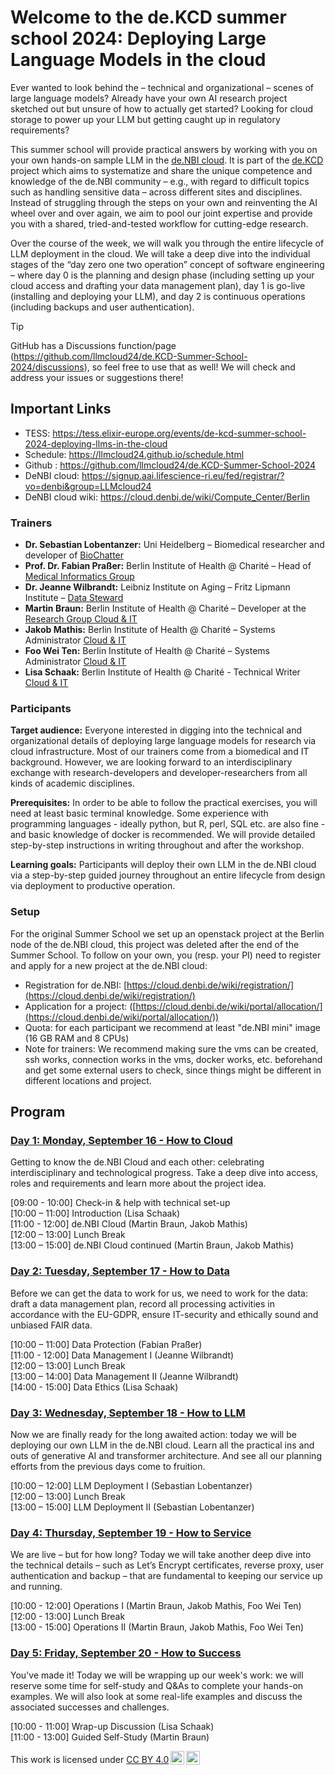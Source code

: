 # Welcome to the de.KCD summer school 2024: Deploying Large Language Models in the cloud


Ever wanted to look behind the – technical and organizational – scenes of large language models? Already have your own AI research project sketched out but unsure of how to actually get started? Looking for cloud storage to power up your LLM but getting caught up in regulatory requirements?

This summer school will provide practical answers by working with you on your own hands-on sample LLM in the [de.NBI cloud](https://www.denbi.de/cloud). It is part of the [de.KCD](https://datenkompetenz.cloud/) project which aims to systematize and share the unique competence and knowledge of the de.NBI community – e.g., with regard to difficult topics such as handling sensitive data – across different sites and disciplines. Instead of struggling through the steps on your own and reinventing the AI wheel over and over again, we aim to pool our joint expertise and provide you with a shared, tried-and-tested workflow for cutting-edge research.

Over the course of the week, we will walk you through the entire lifecycle of LLM deployment in the cloud. We will take a deep dive into the individual stages of the “day zero one two operation” concept of software engineering – where day 0 is the planning and design phase (including setting up your cloud access and drafting your data management plan), day 1 is go-live (installing and deploying your LLM), and day 2 is continuous operations (including backups and user authentication).

>[!TIP]
>GitHub has a Discussions function/page (https://github.com/llmcloud24/de.KCD-Summer-School-2024/discussions), so feel free to use that as well!
>We will check and address your issues or suggestions there!


## Important Links 

* TESS: https://tess.elixir-europe.org/events/de-kcd-summer-school-2024-deploying-llms-in-the-cloud 
* Schedule: https://llmcloud24.github.io/schedule.html  
* Github : https://github.com/llmcloud24/de.KCD-Summer-School-2024
* DeNBI cloud: https://signup.aai.lifescience-ri.eu/fed/registrar/?vo=denbi&group=LLMcloud24  
* DeNBI cloud wiki: https://cloud.denbi.de/wiki/Compute_Center/Berlin

 ### Trainers

- **Dr. Sebastian Lobentanzer:** Uni Heidelberg – Biomedical researcher and developer of [BioChatter](https://biochatter.org/)
- **Prof. Dr. Fabian Praßer:** Berlin Institute of Health @ Charité – Head of [Medical Informatics Group](https://www.bihealth.org/en/research/research-group/prasser-lab-medical-informatics)
- **Dr. Jeanne Wilbrandt:** Leibniz Institute on Aging – Fritz Lipmann Institute –  [Data Steward](https://www.leibniz-fli.de/research/good-scientific-practice/data-steward-at-fli)
- **Martin Braun:** Berlin Institute of Health @ Charité – Developer at the [Research Group Cloud & IT](https://www.hidih.org/research/health-data)
- **Jakob Mathis:** Berlin Institute of Health @ Charité – Systems Administrator [Cloud & IT](https://www.hidih.org/research/health-data)
- **Foo Wei Ten:** Berlin Institute of Health @ Charité – Systems Administrator [Cloud & IT](https://www.hidih.org/research/health-data)
- **Lisa Schaak:** Berlin Institute of Health @ Charité - Technical Writer [Cloud & IT](https://www.hidih.org/research/health-data)

### Participants

**Target audience:** Everyone interested in digging into the technical and organizational details of deploying large language models for research via cloud infrastructure. Most of our trainers come from a biomedical and IT background. However, we are looking forward to an interdisciplinary exchange with research-developers and developer-researchers from all kinds of academic disciplines.

**Prerequisites:**  In order to be able to follow the practical exercises, you will need at least basic terminal knowledge. Some experience with programming languages - ideally python, but R, perl, SQL etc. are also fine - and basic knowledge of docker is recommended. We will provide detailed step-by-step instructions in writing throughout and after the workshop.

**Learning goals:** Participants will deploy their own LLM in the de.NBI cloud via a step-by-step guided journey throughout an entire lifecycle from design via deployment to productive operation.

### Setup

For the original Summer School we set up an openstack project at the Berlin node of the de.NBI cloud, this project was deleted after the end of the Summer School. To follow on your own, you (resp. your PI) need to register and apply for a new project at the de.NBI cloud:
- Registration for de.NBI: [https://cloud.denbi.de/wiki/registration/](https://cloud.denbi.de/wiki/registration/)
-  Application for a project: ([https://cloud.denbi.de/wiki/portal/allocation/](https://cloud.denbi.de/wiki/portal/allocation/))
-  Quota: for each participant we recommend at least "de.NBI mini" image (16 GB RAM and 8 CPUs)
-  Note for trainers: We recommend making sure the vms can be created, ssh works, connection works in the vms, docker works, etc. beforehand and get some external users to check, since things might be different in different locations and project.


## Program

### [Day 1: Monday, September 16 - How to Cloud](https://github.com/llmcloud24/de.KCD-Summer-School-2024/tree/main/Day_1)

Getting to know the de.NBI Cloud and each other: celebrating interdisciplinary and technological progress. Take a deep dive into access, roles and requirements and learn more about the project idea. 

[09:00 - 10:00] Check-in & help with technical set-up  
[10:00 – 11:00] Introduction (Lisa Schaak)  
[11:00 - 12:00] de.NBI Cloud (Martin Braun, Jakob Mathis)  
[12:00 – 13:00] Lunch Break  
[13:00 – 15:00] de.NBI Cloud continued (Martin Braun, Jakob Mathis)  

  
### [Day 2: Tuesday, September 17 - How to Data](https://github.com/llmcloud24/de.KCD-Summer-School-2024/tree/main/Day_2)

Before we can get the data to work for us, we need to work for the data: draft a data management plan, record all processing activities in accordance with the EU-GDPR, ensure IT-security and ethically sound and unbiased FAIR data.
  
[10:00 – 11:00] Data Protection (Fabian Praßer)  
[11:00 - 12:00] Data Management I (Jeanne Wilbrandt)  
[12:00 – 13:00] Lunch Break  
[13:00 – 14:00] Data Management II (Jeanne Wilbrandt)  
[14:00 - 15:00] Data Ethics (Lisa Schaak)  


  
### [Day 3: Wednesday, September 18 - How to LLM](https://github.com/llmcloud24/de.KCD-Summer-School-2024/tree/main/Day_3)

 Now we are finally ready for the long awaited action: today we will be deploying our own LLM in the de.NBI cloud. Learn all the practical ins and outs of generative AI and transformer architecture. And see all our planning efforts from the previous days come to fruition.

[10:00 – 12:00] LLM Deployment I (Sebastian Lobentanzer)  
[12:00 – 13:00] Lunch Break  
[13:00 – 15:00] LLM Deployment II (Sebastian Lobentanzer)  


### [Day 4: Thursday, September 19 - How to Service](https://github.com/llmcloud24/de.KCD-Summer-School-2024/tree/main/Day_4)
  
We are live – but for how long? Today we will take another deep dive into the technical details – such as Let’s Encrypt certificates, reverse proxy, user authentication and backup – that are fundamental to keeping our service up and running.

[10:00 - 12:00] Operations I (Martin Braun, Jakob Mathis, Foo Wei Ten)  
[12:00 - 13:00] Lunch Break  
[13:00 - 15:00] Operations II (Martin Braun, Jakob Mathis, Foo Wei Ten)  

### [Day 5: Friday, September 20 - How to Success](https://github.com/llmcloud24/de.KCD-Summer-School-2024/tree/main/Day_5)
   
You've made it! Today we will be wrapping up our week's work: we will reserve some time for self-study and Q&As to complete your hands-on examples. We will also look at some real-life examples and discuss the associated successes and challenges.

[10:00 - 11:00] Wrap-up Discussion (Lisa Schaak)  
[11:00 - 13:00] Guided Self-Study (Martin Braun)  

<p xmlns:cc="http://creativecommons.org/ns#" >This work is licensed under <a href="https://creativecommons.org/licenses/by/4.0/?ref=chooser-v1" target="_blank" rel="license noopener noreferrer" style="display:inline-block;">CC BY 4.0<img style="height:22px!important;margin-left:3px;vertical-align:text-bottom;" src="https://mirrors.creativecommons.org/presskit/icons/cc.svg?ref=chooser-v1" alt=""><img style="height:22px!important;margin-left:3px;vertical-align:text-bottom;" src="https://mirrors.creativecommons.org/presskit/icons/by.svg?ref=chooser-v1" alt=""></a></p>

